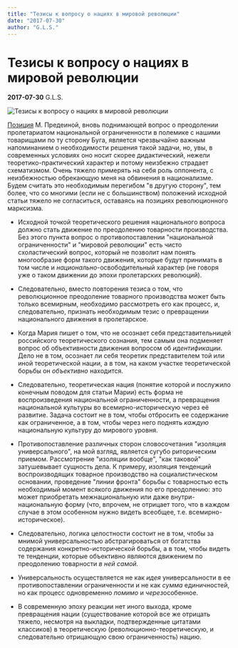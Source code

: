 ```yaml
---
title: "Тезисы к вопросу о нациях в мировой революции"
date: "2017-07-30"
author: "G.L.S."
---
```


# Тезисы к вопросу о нациях в мировой революции

**2017-07-30** G.L.S.

![Тезисы к вопросу о нациях в мировой революции](https://upload.wikimedia.org/wikipedia/commons/thumb/7/70/Kustodiev_The_Bolshevik.jpg/280px-Kustodiev_The_Bolshevik.jpg)

[Позиция](/10114.html) М. Предеиной, вновь поднимающей вопрос о преодолении пролетариатом национальной ограниченности в полемике с нашими товарищами по ту сторону Буга, является чрезвычайно важным напоминанием о необходимости решения такой задачи, но, увы, в современных условиях оно носит скорее дидактический, нежели теоретико-практический характер и потому неизбежно страдает схематизмом. Очень тяжело примерять на себя роль оппонента, с неизбежностью обрекающую меня на обвинения в национализме. Будем считать это необходимым перегибом "в другую сторону", тем более, что со многими (если не с большинством) положений исходной статьи тяжело не согласиться, оставаясь на позициях революционного марксизма.

* Исходной точкой теоретического решения национального вопроса должно стать движение по преодолению товарности производства. Без этого пункта вопрос о противопоставлении "национальной ограниченности" и "мировой революции" есть чисто схоластический вопрос, который не позволит нам понять многообразие форм такого движения, которые будут принимать в том числе и *национально*-освободительный характер (не говоря уже о таком движении до эпохи пролетарских революций).

* Следовательно, вместо повторения тезиса о том, что революционное преодоление товарного производства может быть только всемирным, необходимо рассмотреть его как процесс, и, следовательно, признать необходимым тезис о превращении национального движения в пролетарское.

* Когда Мария пишет о том, что не осознает себя представительницей российского теоретического сознания, тем самым она подменяет вопрос об объективности движения вопросом об *идентификации*. Дело не в том, осознает ли себя теоретик представителем той или иной теоретической нации, а в том, на каком участке теоретической борьбы он *объективно* находится.

* Следовательно, теоретическая нация (понятие которой и послужило конечным поводом для статьи Марии) есть форма не воспроизведения национальной ограниченности, а превращения национальной культуры во всемирно-историческую через её развитие. Задача состоит не в том, чтобы отбросить ее содержание как ограниченное, а в том, чтобы через него поднять *каждую* национальную культуру до мирового уровня.

* Противопоставление различных сторон словосочетания "изоляция универсального", на мой взгляд, является сугубо риторическим приемом. Рассмотрение "изоляции вообще", "как таковой" затушевывает сущность дела. К примеру, изоляция тенденций воспроизводящих товарное производство на социалистическом основании, проведение "линии фронта" борьбы с товарностью есть необходимый момент всякого движения по его преодолению: это может приобретать межнациональную или даже внутри-национальную форму (что, впрочем, не отрицает того, что в каждом случае в этом особенном нужно видеть всеобщее, т.е. всемирно-историческое).

* Следовательно, логика целостности состоит не в том, чтобы за мнимой универсальностью абстрагироваться от богатства содержания конкретно-исторической борьбы, а в том, чтобы видеть те тенденции, которые объективно являются движением по преодолению товарности *в ней самой.*

* Универсальность осуществляется не как *идея* универсальности в ее противопоставлении ограниченности и не как *сумма* единичностей, но как процесс одновременно *помимо* и *через*особенное.

* В современную эпоху реакции нет иного выхода, кроме превращения нации (существование которой все же отрицать тяжело, несмотря на выкладки, подтвержденные цитатами классиков) в теоретическую (революционно-теоретическую, и следовательно отрицающую свою ограниченность) нацию.